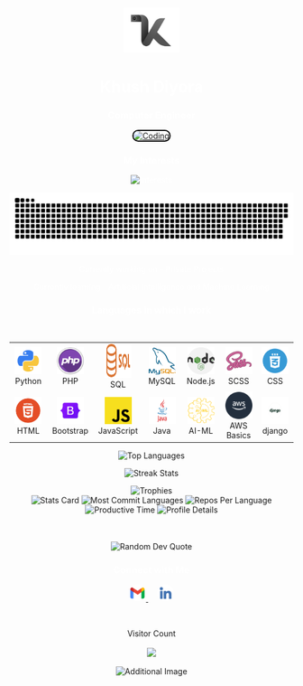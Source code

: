<p align="center">
    <a href="https://github.com/khushdiyora" target="_blank">
        <img alt="logo" width="100" height="auto" src="assets/khush.png" />
    </a>
</p>
<h1 align="center" style="color: white;">Khush Diyora</h1>
<h3 align="center" style="color: white;">Computer Engineer</h3>

<p align="center">
    <a href="#" target="_blank">
        <img alt="Coding" width="300" height="auto" src="assets/khush.gif" style="border-radius: 15px; border: 2px solid #000;" />
    </a>
</p>

<h3 align="center" style="color: white;">My Interests</h3>
<p align="center" style="color: white;">
    <img src="https://readme-typing-svg.demolab.com/?lines=Artificial%20Intelligence;Machine%20Learning;Deep%20Learning;FrontEnd%20Development;Data%20Science;Computer%20Vision&font=Fira%20Code&center=true&width=380&height=50&duration=1000&pause=1000&color=#6A5ACD" alt="Interests">
</p>

<p align="center" style="color: white;">
  <a href="https://github.com/khushdiyora">
    <img src="assets/contributions.svg" />
  </a>
</p>

<p align="center" style="color: white;">Currently working on - Private Projects</p>
<p align="center" style="color: white;">Currently learning - Artificial Intelligence and Machine Learning</p>

<h3 align="center" style="color: white;">Languages in which I work</h3>
<br>
<div align="center">
   <table>
  <tr>
        <a href="#" target="_blank">
    <td align="center" width="96">
      <img src="assets/python.png" width="48" height="48" alt="Python" />
      <br>Python
    </td>
    <td align="center" width="96">
      <img src="assets/php-icon-2048x2048-zjxns1zh.png" width="48" height="48" alt="PHP" />
      <br>PHP
    </td>
    <td align="center" width="96">
      <img src="assets/Sql_data_base_with_logo.png" width="48" height="60" alt="PL/SQL" />
      <br>SQL
    </td>
    <td align="center" width="96">
      <img src="assets/mysql.png" width="48" height="48" alt="MySQL" />
      <br>MySQL
    </td>
    <td align="center" width="96">
      <img src="assets/node-js.png" width="48" height="48" alt="Node.js" />
      <br>Node.js
    </td>
    <td align="center" width="96">
      <img src="assets/scss.png" width="48" height="48" alt="SCSS" />
      <br>SCSS
    </td>
    <td align="center" width="96">
      <img src="assets/csss.png" width="48" height="48" alt="CSS" />
      <br>CSS
    </td>
  </tr>
  <tr>
    <td align="center" width="96">
      <img src="assets/html5.png" width="48" height="48" alt="HTML" />
      <br>HTML
    </td>
    <td align="center" width="96">
      <img src="assets/bootstrap.png" width="48" height="48" alt="Bootstrap" />
      <br>Bootstrap
    </td>
    <td align="center" width="96">
      <img src="assets/javascript.png" width="48" height="48" alt="JavaScript" />
      <br>JavaScript
    </td>
    <td align="center" width="96">
      <img src="assets/javaa.png" width="48" height="48" alt="Java" />
      <br>Java
    </td>
    <td align="center" width="96">
      <img src="assets/AI-ML.png" width="48" height="48" alt="AI-ML" />
      <br>AI-ML
    </td>
    <td align="center" width="96">
      <img src="assets/aws.png" width="48" height="48" alt="AWS" />
      <br>AWS Basics
    </td>
    <td align="center" width="96">
      <img src="assets/django.png" width="48" height="48" alt="DJango" />
      <br>django
    </td>
  </tr>
</table>
        </a>
</div>

<p align="center">
    <img src="https://github-readme-stats.vercel.app/api/top-langs?username=khushdiyora&hide_border=true&no-bg=true&no-frame=true&layout=compact&theme=transparent&hide=html,css,pug" alt="Top Languages" />
</p>
<p align="center">
    <img src="https://github-readme-streak-stats.herokuapp.com/?user=khushdiyora&hide_border=true&theme=transparent" alt="Streak Stats" />
</p>

<div align="center">
    <img src="https://github-profile-trophy.vercel.app/?username=khushdiyora&no-bg=true&no-frame=true&title=-Reviews,-PullRequest&row=2&column=3" alt="Trophies" />
</div>

<div align="center">
    <img src="https://github-profile-summary-cards.vercel.app/api/cards/stats?username=khushdiyora&theme=transparent" height="180em" alt="Stats Card" />
    <img src="http://github-profile-summary-cards.vercel.app/api/cards/most-commit-language?username=khushdiyora&theme=transparent&exclude=CSS,Jupyter%20Notebook" height="180em" alt="Most Commit Languages" />
    <img src="http://github-profile-summary-cards.vercel.app/api/cards/repos-per-language?username=khushdiyora&theme=transparent&exclude=CSS,Jupyter%20Notebook" height="180em" alt="Repos Per Language" />
    <img src="http://github-profile-summary-cards.vercel.app/api/cards/productive-time?username=khushdiyora&theme=transparent&utcOffset=5.30" height="180em" alt="Productive Time" />
    <img src="https://github-profile-summary-cards.vercel.app/api/cards/profile-details?username=khushdiyora&theme=transparent" height="180em" alt="Profile Details" />
</div>
<br>
<br>
<p align="center">
    <img src="https://quotes-github-readme.vercel.app/api?type=horizontal&theme=transparent" alt="Random Dev Quote" />
</p>

<h3 align="center" style="color: white;">Connect with Me</h3>
<p align="center">
    <a href="mailto:khushdiyora55@gmail.com" target="_blank">
        <img src="assets/gmail.png" alt="Gmail" height="30" width="30" style="border-radius: 50%;" />
    </a>&nbsp;&nbsp;&nbsp;
    <a href="https://linkedin.com/in/khushdiyora/" target="_blank">
        <img src="assets/linkedin.png" alt="LinkedIn" height="30" width="30" style="border-radius: 50%;" />
    </a>
</p>

<br>
<p align="center"> 
Visitor Count<br>
    <br>
  <img src="https://profile-counter.glitch.me/khushdiyora/count.svg"/>
<p align="center">
    <img src="https://github.com/user-attachments/assets/bdcbaae8-8fe2-43cf-8047-4cec63f94f98" alt="Additional Image" />
</p>

